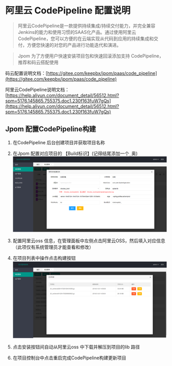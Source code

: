 # 阿里云 CodePipeline 配置说明

> 阿里云CodePipeline是一款提供持续集成/持续交付能力，并完全兼容Jenkins的能力和使用习惯的SAAS化产品。通过使用阿里云CodePipeline，您可以方便的在云端实现从代码到应用的持续集成和交付，方便您快速的对您的产品进行功能迭代和演进。

> Jpom 为了方便用户快速安装项目包和快速回滚添加支持 CodePipeline，推荐和码云搭配使用

码云配置说明文档：[https://gitee.com/keepbx/jpom/paas/code_pipeline](https://gitee.com/keepbx/jpom/paas/code_pipeline)

阿里云CodePipeline说明文档：[https://help.aliyun.com/document_detail/56512.html?spm=5176.145865.755375.doc1.230f163fuW7gQs](https://help.aliyun.com/document_detail/56512.html?spm=5176.145865.755375.doc1.230f163fuW7gQs)

## Jpom 配置CodePipeline构建
1. 在CodePipeline 后台创建项目并获取项目名称

2. 在Jpom 配置对应项目的 【Build标识】(记得结尾添加一个`_`奥)
    ![CodePipeline](./images/edit_del.png)
    
3. 配置阿里云oss 信息，在管理面板中左侧点击阿里云OSS，然后填入对应信息（此项仅有系统管理员才能查看和修改）

4. 在项目列表中操作点击构建按钮
    ![CodePipeline](./images/build_list.png)
    
5. 点击安装按钮间自动从阿里云oss 中下载并解压到项目的lib 路径

6. 在项目控制台中点击重启完成CodePipeline构建更新项目